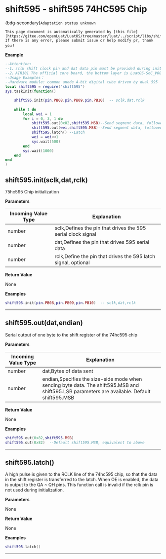 # shift595 - shift595 74HC595 Chip

{bdg-secondary}`Adaptation status unknown`

```{note}
This page document is automatically generated by [this file](https://gitee.com/openLuat/LuatOS/tree/master/luat/../script/libs/shift595.lua). If there is any error, please submit issue or help modify pr, thank you！
```


**Example**

```lua
--Attention:
--1、sclk shift clock pin and dat data pin must be provided during initialization, rclk can be selected according to application requirements
--2、AIR101 The official core board, the bottom layer is LuatOS-SoC_V0017_AIR101.soc, and the serial clock frequency of this script library is tested.18KHz
--Usage Examples：
--Hardware module: common anode 4-bit digital tube driven by dual 595
local shift595 = require("shift595")
sys.taskInit(function() 

    shift595.init(pin.PB08,pin.PB09,pin.PB10)  -- sclk,dat,rclk
    
    while 1 do
        local wei = 1
        for i = 0, 3, 1 do
            shift595.out(0x82,shift595.MSB)--Send segment data, followed by bit select data
            shift595.out(wei,shift595.MSB)--Send segment data, followed by bit select data
            shift595.latch() --Latch
            wei = wei<<1
            sys.wait(500)
        end
        sys.wait(1000)
    end
end
)

```

## shift595.init(sclk,dat,rclk)



75hc595 Chip initialization

**Parameters**

|Incoming Value Type | Explanation|
|-|-|
|number|sclk,Defines the pin that drives the 595 serial clock signal|
|number|dat,Defines the pin that drives 595 serial data|
|number|rclk,Define the pin that drives the 595 latch signal, optional|

**Return Value**

None

**Examples**

```lua
shift595.init(pin.PB08,pin.PB09,pin.PB10)  -- sclk,dat,rclk

```

---

## shift595.out(dat,endian)



Serial output of one byte to the shift register of the 74hc595 chip

**Parameters**

|Incoming Value Type | Explanation|
|-|-|
|number|dat,Bytes of data sent|
|number|endian,Specifies the size-side mode when sending byte data. The shift595.MSB and shift595.LSB parameters are available. Default shift595.MSB|

**Return Value**

None

**Examples**

```lua
shift595.out(0x82,shift595.MSB)
shift595.out(0x82)  --Default shift595.MSB, equivalent to above

```

---

## shift595.latch()



A high pulse is given to the RCLK line of the 74hc595 chip, so that the data in the shift register is transferred to the latch. When OE is enabled, the data is output to the QA ~ QH pins. This function call is invalid if the rclk pin is not used during initialization.

**Parameters**

None

**Return Value**

None

**Examples**

```lua
shift595.latch()

```

---

